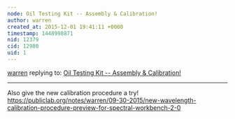 ```yaml
---
node: Oil Testing Kit -- Assembly & Calibration! 
author: warren
created_at: 2015-12-01 19:41:11 +0000
timestamp: 1448998871
nid: 12379
cid: 12980
uid: 1
---
```




[warren](../profile/warren) replying to: [Oil Testing Kit -- Assembly & Calibration! ](../notes/_mahsa_/11-09-2015/oil-testing-kit-assembly-calibration)

----
Also give the new calibration procedure a try! https://publiclab.org/notes/warren/09-30-2015/new-wavelength-calibration-procedure-preview-for-spectral-workbench-2-0